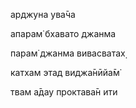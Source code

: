 арджуна ува̄ча

апарам̇ бхавато джанма

парам̇ джанма вивасватах̣

катхам этад виджа̄нӣйа̄м̇

твам а̄дау проктава̄н ити